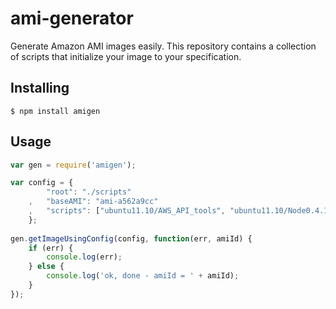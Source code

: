 ami-generator
====
Generate Amazon AMI images easily.  This repository contains a collection of scripts that initialize your image to your specification.

Installing
----
    $ npm install amigen

Usage
----

```javascript
var gen = require('amigen');

var config = {   
        "root": "./scripts"
    ,   "baseAMI": "ami-a562a9cc"
    ,   "scripts": ["ubuntu11.10/AWS_API_tools", "ubuntu11.10/Node0.4.12/cloud9", "ubuntu11.10/NginxProxy", "ubuntu11.10/Node0.4.12/nide"]
    };
    
gen.getImageUsingConfig(config, function(err, amiId) {
    if (err) {
        console.log(err);
    } else {
        console.log('ok, done - amiId = ' + amiId);
    }
});

```